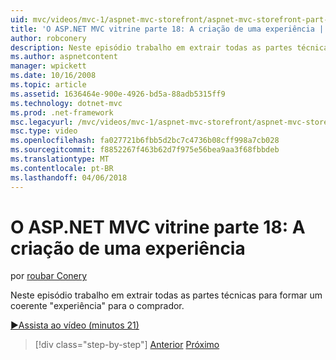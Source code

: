 ```yaml
---
uid: mvc/videos/mvc-1/aspnet-mvc-storefront/aspnet-mvc-storefront-part-18-creating-an-experience
title: 'O ASP.NET MVC vitrine parte 18: A criação de uma experiência | Microsoft Docs'
author: robconery
description: Neste episódio trabalho em extrair todas as partes técnicas para formar um coerente 'experiência' para o comprador.
ms.author: aspnetcontent
manager: wpickett
ms.date: 10/16/2008
ms.topic: article
ms.assetid: 1636464e-900e-4926-bd5a-88adb5315ff9
ms.technology: dotnet-mvc
ms.prod: .net-framework
msc.legacyurl: /mvc/videos/mvc-1/aspnet-mvc-storefront/aspnet-mvc-storefront-part-18-creating-an-experience
msc.type: video
ms.openlocfilehash: fa027721b6fbb5d2bc7c4736b08cff998a7cb028
ms.sourcegitcommit: f8852267f463b62d7f975e56bea9aa3f68fbbdeb
ms.translationtype: MT
ms.contentlocale: pt-BR
ms.lasthandoff: 04/06/2018
---
```

<a name="aspnet-mvc-storefront-part-18-creating-an-experience"></a>O ASP.NET MVC vitrine parte 18: A criação de uma experiência
====================
por [roubar Conery](https://github.com/robconery)

Neste episódio trabalho em extrair todas as partes técnicas para formar um coerente "experiência" para o comprador.

[&#9654;Assista ao vídeo (minutos 21)](https://channel9.msdn.com/Blogs/ASP-NET-Site-Videos/aspnet-mvc-storefront-part-18-creating-an-experience)

> [!div class="step-by-step"]
> [Anterior](aspnet-mvc-storefront-part-17-checkout-with-jeff-atwood.md)
> [Próximo](aspnet-mvc-storefront-part-19-processing-orders-with-windows-workflow.md)
